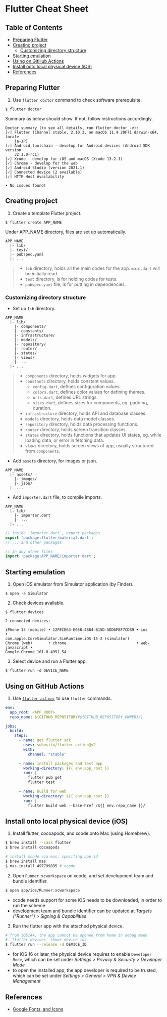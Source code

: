# Flutter Cheat Sheet <!-- omit in toc -->

## Table of Contents <!-- omit in toc -->
- [Preparing Flutter](#preparing-flutter)
- [Creating project](#creating-project)
  - [Customizing directory structure](#customizing-directory-structure)
- [Starting emulation](#starting-emulation)
- [Using on GitHub Actions](#using-on-github-actions)
- [Install onto local physical device (iOS)](#install-onto-local-physical-device-ios)
- [References](#references)

## Preparing Flutter
1. Use `flutter doctor` command to check software prerequisite.
```
$ flutter doctor
```

Summary as below should show. If not, follow instructions accordingly.
```
Doctor summary (to see all details, run flutter doctor -v):
[✓] Flutter (Channel stable, 2.10.3, on macOS 11.4 20F71 darwin-x64, locale
    ja-JP)
[✓] Android toolchain - develop for Android devices (Android SDK version
    32.1.0-rc1)
[✓] Xcode - develop for iOS and macOS (Xcode 13.2.1)
[✓] Chrome - develop for the web
[✓] Android Studio (version 2021.1)
[✓] Connected device (2 available)
[✓] HTTP Host Availability

• No issues found!
```

## Creating project
1. Create a template Flutter project.
```
$ flutter create APP_NAME
```
Under APP_NAME directory, files are set up automatically.
```
APP_NAME
  |- lib/
  |- test/
  |- pubspec.yaml
  |- ...
```
> - `lib` directory, holds all the main codes for the app. `main.dart` will be initially read.
> - `test` directory, is for holding codes for tests.
> - `pubspec.yaml` file, is for putting in dependencies.

### Customizing directory structure
- Set up `lib` directory.
```
APP_NAME
  |- lib/
    |- components/
    |- constants/
    |- infrastructure/
    |- models/
    |- repository/
    |- router/
    |- states/
    |- views/
    |- ...
  |- ...
```
> - `components` directory, holds widgets for app.
> - `constants` directory, holds constant values.
>   - `config.dart`, defines configuration values.
>   - `colors.dart`, defines color values for defining themes.
>   - `urls.dart`, defines URL strings.
>   - `sizes.dart`, defines sizes for components, eg. padding, duration.
> - `infrastructure` directory, holds API and database classes.
> - `models` directory, holds data model classes.
> - `repository` directory, holds data processing functions.
> - `router` directory, holds screen transition classes.
> - `states` directory, holds functions that updates UI states, eg. while loading data, or error in fetching data.
> - `views` directory, holds screen views of app, usually structured from `components`.

- Add `assets` directory, for images or json.
```
APP_NAME
  |- assets/
    |- images/
    |- json/
  |- ...
```

- Add `importer.dart` file, to compile imports.
```
APP_NAME
  |- lib/
    |- importer.dart
    |- ...
  |- ...
```
```dart
// inside `importer.dart`, export packages
export 'package:flutter/material.dart';
// ... and other packages
```
```dart
// in any other files
import 'package:APP_NAME/importer.dart';
```

## Starting emulation
1. Open iOS emulator from Simulator application (by Finder).
```
$ open -a Simulator
```

2. Check devices available.
```
$ flutter devices
```
```
2 connected devices:

iPhone 13 (mobile) • 12FECE63-E058-4884-B15D-5DD6FBF7CDB9 • ios            •
com.apple.CoreSimulator.SimRuntime.iOS-15-2 (simulator)
Chrome (web)       • chrome                               • web-javascript •
Google Chrome 101.0.4951.54
```

3. Select device and run a Flutter app.
```
$ flutter run -d DEVICE_NAME
```

## Using on GitHub Actions
1. Use [`flutter-action`](https://github.com/subosito/flutter-action), to use `flutter` commands.
```yaml
env:
  app_root: <APP_ROOT>
  repo_name: ${GITHUB_REPOSITORY#${GITHUB_REPOSITORY_OWNER}/}

jobs:
  build:
    steps:
      - name: get flutter sdk
        uses: subosito/flutter-action@v2
        with:
          channel: "stable"

      - name: install packages and test app
        working-directory: ${{ env.app_root }}
        run: |
          flutter pub get
          flutter test

      - name: build for web
        working-directory: ${{ env.app_root }}
        run: |
          flutter build web --base-href /${{ env.repo_name }}/
```

## Install onto local physical device (iOS)
1. Install flutter, cocoapods, and xcode onto Mac (using Homebrew).
```bash
$ brew install --cask flutter
$ brew install cocoapods

# install xcode via mas, specifing app id
$ brew install mas
$ mas install 497799835 # xcode
```

2. Open `Runner.xcworkspace` on xcode, and set development team and bundle identifier.
```bash
$ open app/ios/Runner.xcworkspace
```
- xcode needs support for some iOS needs to be downloaded, in order to run the scheme
- development team and bundle identifier can be updated at *Targets ("Runner") > Signing & Capabilities*

3. Run the flutter app with the attached physical device.
```bash
# from iOS14+, the app cannot be opened from home in debug mode
# `flutter devices` shows device ids
$ flutter run --release -d DEVICE_ID
```
- for iOS 16 or later, the physical device requires to enable `Developer Mode`, which can be set under *Settings > Privacy & Security > Developer Mode*
- to open the installed app, the app developer is required to be trusted, which can be set under *Settings > General > VPN & Device Management*

## References
- [Google Fonts, and Icons](https://fonts.google.com/)
